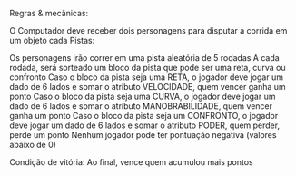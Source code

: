 Regras & mecânicas:

O Computador deve receber dois personagens para disputar a corrida em um objeto cada
Pistas:

 Os personagens irão correr em uma pista aleatória de 5 rodadas
 A cada rodada, será sorteado um bloco da pista que pode ser uma reta, curva ou confronto
 Caso o bloco da pista seja uma RETA, o jogador deve jogar um dado de 6 lados e somar o atributo VELOCIDADE, quem vencer ganha um ponto
 Caso o bloco da pista seja uma CURVA, o jogador deve jogar um dado de 6 lados e somar o atributo MANOBRABILIDADE, quem vencer ganha um ponto
 Caso o bloco da pista seja um CONFRONTO, o jogador deve jogar um dado de 6 lados e somar o atributo PODER, quem perder, perde um ponto
 Nenhum jogador pode ter pontuação negativa (valores abaixo de 0)

Condição de vitória:
Ao final, vence quem acumulou mais pontos
